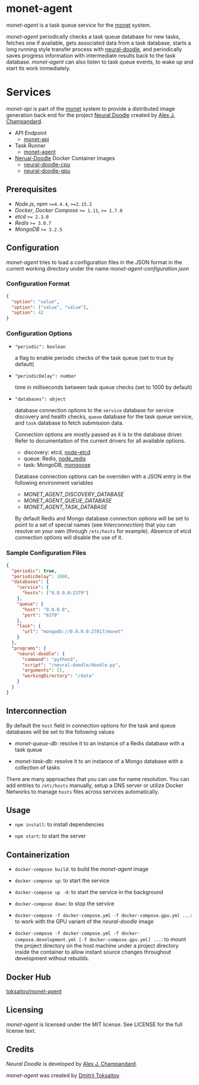 monet-agent
===========

*monet-agent* is a task queue service for the [monet](https://github.com/toksaitov/monet)
system.

*monet-agent* periodically checks a task queue database for new tasks, fetches
one if available, gets associated data from a task database, starts
a long running style transfer process with [neural-doodle](https://github.com/alexjc/neural-doodle),
and periodically saves progress information with intermediate results back to
the task database. *monet-agent* can also listen to task queue events, to wake
up and start its work immediately.

# Services

*monet-api* is part of the [monet](https://github.com/toksaitov/monet) system to
provide a distributed image generation back end for the project
[Neural Doodle](https://github.com/alexjc/neural-doodle) created by
[Alex J. Champandard](https://github.com/alexjc).

* API Endpoint
    * [monet-api](https://github.com/toksaitov/monet-api)
* Task Runner
    * [monet-agent](https://github.com/toksaitov/monet-agent)
* [Nerual-Doodle](https://github.com/alexjc/neural-doodle) Docker Container Images
    * [neural-doodle-cpu](https://github.com/toksaitov/neural-doodle-cpu)
    * [neural-doodle-gpu](https://github.com/toksaitov/neural-doodle-gpu)

## Prerequisites

* *Node.js*, *npm* `>=4.4.4`, `>=2.15.2`
* *Docker*, *Docker Compose* `>= 1.11`, `>= 1.7.0`
* *etcd* `>= 2.3.0`
* *Redis* `>= 3.0.7`
* *MongoDB* `>= 3.2.5`

## Configuration

*monet-agent* tries to load a configuration files in the JSON format in the
current working directory under the name *monet-agent-configuration.json*

### Configuration Format

```json
{
  "option": "value",
  "option": ["value", "value"],
  "option": 42
}
```

### Configuration Options

* `"periodic": boolean`

  a flag to enable periodic checks of the task queue (set to true by default)

* `"periodicDelay": number`

  time in milliseconds between task queue checks (set to 1000 by default)

* `"databases": object`

  database connection options to the `service` database for service discovery
  and health checks, `queue` database for the task queue service, and `task`
  database to fetch submission data.

  Connection options are mostly passed as it is to the database driver. Refer to
  documentation of the current drivers for all available options.

  * discovery: etcd, [node-etcd](https://github.com/stianeikeland/node-etcd)
  * queue: Redis, [node_redis](https://github.com/noderedis/node_redis)
  * task: MongoDB, [mongoose](https://github.com/Automattic/mongoose)

  Database connection options can be overriden with a JSON entry in the
  following environment variables

  * *MONET_AGENT_DISCOVERY_DATABASE*
  * *MONET_AGENT_QUEUE_DATABASE*
  * *MONET_AGENT_TASK_DATABASE*

  By default Redis and Mongo database connection options will be set to point to
  a set of special names (see *Interconnection*) that you can resolve on your
  own (through `/etc/hosts` for example). Absence of etcd connection options
  will disable the use of it.

### Sample Configuration Files

```json
{
  "periodic": true,
  "periodicDelay": 1000,
  "databases": {
    "service": {
      "hosts": ["0.0.0.0:2379"]
    },
    "queue": {
      "host": "0.0.0.0",
      "port": "6379"
    },
    "task": {
      "url": "mongodb://0.0.0.0:27017/monet"
    }
  },
  "programs": {
    "neural-doodle": {
      "command": "python3",
      "script": "/neural-doodle/doodle.py",
      "arguments": [],
      "workingDirectory": "/data"
    }
  }
}
```

## Interconnection

By default the `host` field in connection options for the task and queue
databases will be set to the following values

* *monet-queue-db*: resolve it to an instance of a Redis database with a task
  queue

* *monet-task-db*: resolve it to an instance of a Mongo database with a
  collection of tasks

There are many approaches that you can use for name resolution. You can add
entries to `/etc/hosts` manually, setup a DNS server or utilize Docker Networks
to manage `hosts` files across services automatically.

## Usage

* `npm install`: to install dependencies

* `npm start`: to start the server

## Containerization

* `docker-compose build`: to build the *monet-agent* image

* `docker-compose up`: to start the service

* `docker-compose up -d`: to start the service in the background

* `docker-compose down`: to stop the service

* `docker-compose -f docker-compose.yml -f docker-compose.gpu.yml ...`: to work
  with the GPU variant of the *neural-doodle* image

* `docker-compose -f docker-compose.yml -f docker-compose.development.yml
   [-f docker-compose.gpu.yml] ...`: to mount the project directory on the host
  machine under a project directory inside the container to allow instant source
  changes throughout development without rebuilds.

## Docker Hub

[toksaitov/monet-agent](https://hub.docker.com/r/toksaitov/monet-agent)

## Licensing

*monet-agent* is licensed under the MIT license. See LICENSE for the full
license text.

## Credits

*Neural Doodle* is developed by [Alex J. Champandard](https://github.com/alexjc).

*monet-agent* was created by [Dmitrii Toksaitov](https://github.com/toksaitov).
